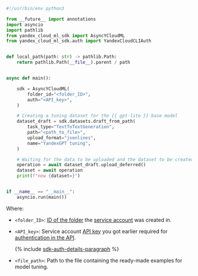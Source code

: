 ```python
#!/usr/bin/env python3

from __future__ import annotations
import asyncio
import pathlib
from yandex_cloud_ml_sdk import AsyncYCloudML
from yandex_cloud_ml_sdk.auth import YandexCloudCLIAuth


def local_path(path: str) -> pathlib.Path:
    return pathlib.Path(__file__).parent / path


async def main():

    sdk = AsyncYCloudML(
        folder_id="<folder_ID>",
        auth="<API_key>",
    )

    # Creating a tuning dataset for the {{ gpt-lite }} base model
    dataset_draft = sdk.datasets.draft_from_path(
        task_type="TextToTextGeneration",
        path="<path_to_file>",
        upload_format="jsonlines",
        name="YandexGPT tuning",
    )

    # Waiting for the data to be uploaded and the dataset to be created
    operation = await dataset_draft.upload_deferred()
    dataset = await operation
    print(f"new {dataset=}")


if __name__ == "__main__":
    asyncio.run(main())
```

Where:

* `<folder_ID>`: [ID of the folder](../../../resource-manager/operations/folder/get-id.md) the [service account](../../../iam/concepts/users/service-accounts.md) was created in.
* `<API_key>`: Service account [API key](../../../iam/concepts/authorization/api-key.md) you got earlier required for [authentication in the API](../../../foundation-models/api-ref/authentication.md).

    {% include [sdk-auth-details-paragraph](../sdk-auth-details-paragraph.md) %}
* `<file_path>`: Path to the file containing the ready-made examples for model tuning.